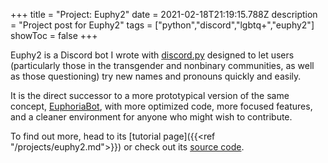 +++
title = "Project: Euphy2"
date = 2021-02-18T21:19:15.788Z
description = "Project post for Euphy2"
tags = ["python","discord","lgbtq+","euphy2"]
showToc = false
+++


Euphy2 is a Discord bot I wrote with [discord.py](https://github.com/Rapptz/discord.py) designed to let users (particularly those in the transgender and nonbinary communities, as well as those questioning) try new names and pronouns quickly and easily. 
<!--more-->
It is the direct successor to a more prototypical version of the same concept, [EuphoriaBot](https://github.com/Spirati/EuphoriaBot), with more optimized code, more focused features, and a cleaner environment for anyone who might wish to contribute.

To find out more, head to its [tutorial page]({{<ref "/projects/euphy2.md">}}) or check out its [source code](https://github.com/Spirati/Euphy2).